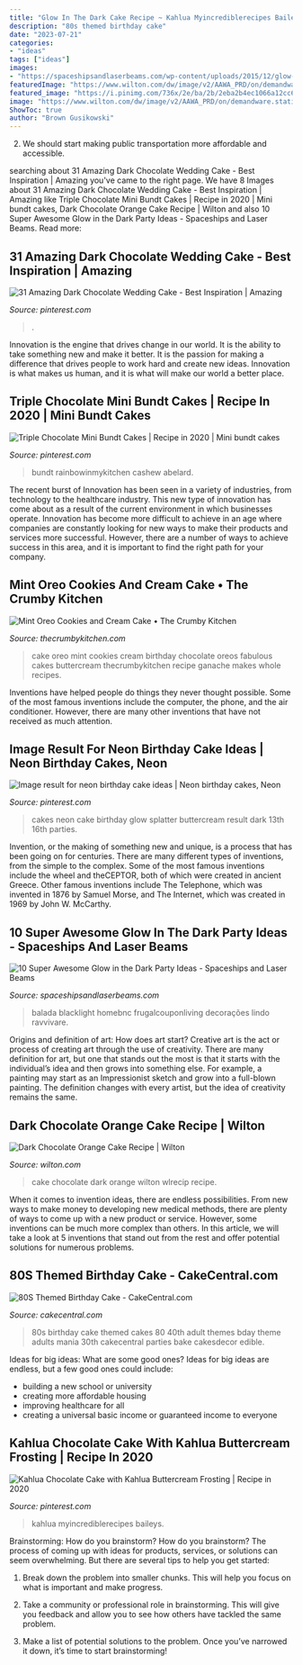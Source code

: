 ```yaml
---
title: "Glow In The Dark Cake Recipe ~ Kahlua Myincrediblerecipes Baileys"
description: "80s themed birthday cake"
date: "2023-07-21"
categories:
- "ideas"
tags: ["ideas"]
images:
- "https://spaceshipsandlaserbeams.com/wp-content/uploads/2015/12/glow-in-the-dark-party-ideas.jpg"
featuredImage: "https://www.wilton.com/dw/image/v2/AAWA_PRD/on/demandware.static/-/Sites-wilton-project-master/default/dw1a1074ad/images/project/WLRECIP-766/dark-chocolate-orange-cake-recipe.jpg?sw=502&amp;sh=502&amp;sm=fit"
featured_image: "https://i.pinimg.com/736x/2e/ba/2b/2eba2b4ec1066a12cc6a5c6724800c07.jpg"
image: "https://www.wilton.com/dw/image/v2/AAWA_PRD/on/demandware.static/-/Sites-wilton-project-master/default/dw1a1074ad/images/project/WLRECIP-766/dark-chocolate-orange-cake-recipe.jpg?sw=502&amp;sh=502&amp;sm=fit"
ShowToc: true
author: "Brown Gusikowski"
---
```



2. We should start making public transportation more affordable and accessible.

	

		
searching about 31 Amazing Dark Chocolate Wedding Cake - Best Inspiration | Amazing you've came to the right page. We have 8 Images about 31 Amazing Dark Chocolate Wedding Cake - Best Inspiration | Amazing like Triple Chocolate Mini Bundt Cakes | Recipe in 2020 | Mini bundt cakes, Dark Chocolate Orange Cake Recipe | Wilton and also 10 Super Awesome Glow in the Dark Party Ideas - Spaceships and Laser Beams. Read more:
		
    
## 31 Amazing Dark Chocolate Wedding Cake - Best Inspiration | Amazing

<img loading=lazy src="https://i.pinimg.com/736x/5f/f7/95/5ff795ad6bc0a64526b96b3607382dec.jpg" onerror="this.onerror=null;this.src='https://tse3.mm.bing.net/th?id=OIP.G5NYCBi4RmMLqQNHcBEcSAHaK2&amp;pid=15.1';" alt="31 Amazing Dark Chocolate Wedding Cake - Best Inspiration | Amazing">

_Source: pinterest.com_

>. 

	

Innovation is the engine that drives change in our world. It is the ability to take something new and make it better. It is the passion for making a difference that drives people to work hard and create new ideas. Innovation is what makes us human, and it is what will make our world a better place.

    
## Triple Chocolate Mini Bundt Cakes | Recipe In 2020 | Mini Bundt Cakes

<img loading=lazy src="https://i.pinimg.com/736x/ca/23/62/ca23629305142e207b45e8afa4713b37.jpg" onerror="this.onerror=null;this.src='https://tse1.mm.bing.net/th?id=OIP.j9XuAdhQj03ax5KmCqtNGgHaKX&amp;pid=15.1';" alt="Triple Chocolate Mini Bundt Cakes | Recipe in 2020 | Mini bundt cakes">

_Source: pinterest.com_

>bundt rainbowinmykitchen cashew abelard. 

	

The recent burst of Innovation has been seen in a variety of industries, from technology to the healthcare industry. This new type of innovation has come about as a result of the current environment in which businesses operate. Innovation has become more difficult to achieve in an age where companies are constantly looking for new ways to make their products and services more successful. However, there are a number of ways to achieve success in this area, and it is important to find the right path for your company.

    
## Mint Oreo Cookies And Cream Cake • The Crumby Kitchen

<img loading=lazy src="https://thecrumbykitchen.com/wp-content/uploads/2018/02/Mint-Oreo-Cake-2-684x1025.jpg" onerror="this.onerror=null;this.src='https://tse2.mm.bing.net/th?id=OIP.kxUmLIo_AIi3_WngUUz6UAHaLG&amp;pid=15.1';" alt="Mint Oreo Cookies and Cream Cake • The Crumby Kitchen">

_Source: thecrumbykitchen.com_

>cake oreo mint cookies cream birthday chocolate oreos fabulous cakes buttercream thecrumbykitchen recipe ganache makes whole recipes. 

	

Inventions have helped people do things they never thought possible. Some of the most famous inventions include the computer, the phone, and the air conditioner. However, there are many other inventions that have not received as much attention.

    
## Image Result For Neon Birthday Cake Ideas | Neon Birthday Cakes, Neon

<img loading=lazy src="https://i.pinimg.com/736x/75/88/a5/7588a5d259e6e9375a166aa75c781697--neon-birthday-cakes-splatter-cake.jpg" onerror="this.onerror=null;this.src='https://tse2.mm.bing.net/th?id=OIP.BsWzV_jusPFe3UF94TD7UQHaKJ&amp;pid=15.1';" alt="Image result for neon birthday cake ideas | Neon birthday cakes, Neon">

_Source: pinterest.com_

>cakes neon cake birthday glow splatter buttercream result dark 13th 16th parties. 

	

Invention, or the making of something new and unique, is a process that has been going on for centuries. There are many different types of inventions, from the simple to the complex. Some of the most famous inventions include the wheel and theCEPTOR, both of which were created in ancient Greece. Other famous inventions include The Telephone, which was invented in 1876 by Samuel Morse, and The Internet, which was created in 1969 by John W. McCarthy.

    
## 10 Super Awesome Glow In The Dark Party Ideas - Spaceships And Laser Beams

<img loading=lazy src="https://spaceshipsandlaserbeams.com/wp-content/uploads/2015/12/glow-in-the-dark-party-ideas.jpg" onerror="this.onerror=null;this.src='https://tse1.mm.bing.net/th?id=OIP.fqDZuRcVOGTvZWo9xEgUPQHaLH&amp;pid=15.1';" alt="10 Super Awesome Glow in the Dark Party Ideas - Spaceships and Laser Beams">

_Source: spaceshipsandlaserbeams.com_

>balada blacklight homebnc frugalcouponliving decorações lindo ravvivare. 

	

Origins and definition of art: How does art start?
Creative art is the act or process of creating art through the use of creativity. There are many definition for art, but one that stands out the most is that it starts with the individual’s idea and then grows into something else. For example, a painting may start as an Impressionist sketch and grow into a full-blown painting. The definition changes with every artist, but the idea of creativity remains the same.

    
## Dark Chocolate Orange Cake Recipe | Wilton

<img loading=lazy src="https://www.wilton.com/dw/image/v2/AAWA_PRD/on/demandware.static/-/Sites-wilton-project-master/default/dw1a1074ad/images/project/WLRECIP-766/dark-chocolate-orange-cake-recipe.jpg?sw=502&amp;sh=502&amp;sm=fit" onerror="this.onerror=null;this.src='https://tse3.mm.bing.net/th?id=OIP.s2PLAJoMAZCFfteE03-s1AHaHa&amp;pid=15.1';" alt="Dark Chocolate Orange Cake Recipe | Wilton">

_Source: wilton.com_

>cake chocolate dark orange wilton wlrecip recipe. 

	

When it comes to invention ideas, there are endless possibilities. From new ways to make money to developing new medical methods, there are plenty of ways to come up with a new product or service. However, some inventions can be much more complex than others. In this article, we will take a look at 5 inventions that stand out from the rest and offer potential solutions for numerous problems.

    
## 80S Themed Birthday Cake - CakeCentral.com

<img loading=lazy src="https://cdn001.cakecentral.com/gallery/2015/03/900_950186HLaw_80s-themed-birthday-cake.jpg" onerror="this.onerror=null;this.src='https://tse4.mm.bing.net/th?id=OIP.5KAqtCytwHY6mp9KcrU_PQHaKD&amp;pid=15.1';" alt="80S Themed Birthday Cake - CakeCentral.com">

_Source: cakecentral.com_

>80s birthday cake themed cakes 80 40th adult themes bday theme adults mania 30th cakecentral parties bake cakesdecor edible. 

	

Ideas for big ideas: What are some good ones?
Ideas for big ideas are endless, but a few good ones could include: 
- building a new school or university 
- creating more affordable housing 
- improving healthcare for all 
- creating a universal basic income or guaranteed income to everyone

    
## Kahlua Chocolate Cake With Kahlua Buttercream Frosting | Recipe In 2020

<img loading=lazy src="https://i.pinimg.com/736x/2e/ba/2b/2eba2b4ec1066a12cc6a5c6724800c07.jpg" onerror="this.onerror=null;this.src='https://tse4.mm.bing.net/th?id=OIP.3IjSY1afQsYc0BzT2a8UJQHaLH&amp;pid=15.1';" alt="Kahlua Chocolate Cake with Kahlua Buttercream Frosting | Recipe in 2020">

_Source: pinterest.com_

>kahlua myincrediblerecipes baileys. 

	

Brainstorming: How do you brainstorm?
How do you brainstorm? The process of coming up with ideas for products, services, or solutions can seem overwhelming. But there are several tips to help you get started:
1. Break down the problem into smaller chunks. This will help you focus on what is important and make progress.

2. Take a community or professional role in brainstorming. This will give you feedback and allow you to see how others have tackled the same problem.

3. Make a list of potential solutions to the problem. Once you’ve narrowed it down, it’s time to start brainstorming!

